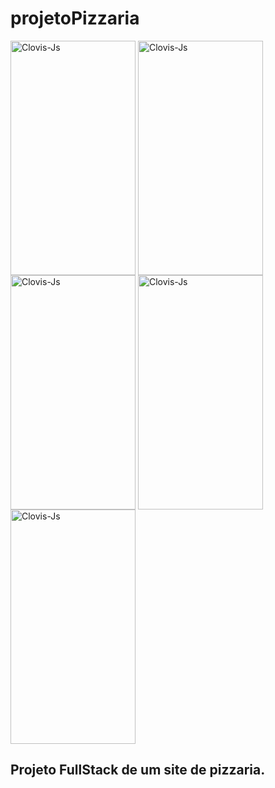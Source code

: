 # projetoPizzaria


<img align="center" alt="Clovis-Js" height="375" width="200" src="https://uploaddeimagens.com.br/images/004/492/775/full/Sem_t%C3%ADtulo.pngdsadsa.png?1685731388">
<img align="center" alt="Clovis-Js" height="375" width="200" src="https://uploaddeimagens.com.br/images/004/492/778/full/asdadsadasda.png?1685731405">
<img align="center" alt="Clovis-Js" height="375" width="200" src="https://uploaddeimagens.com.br/images/004/492/773/full/Sem_t%C3%ADtulo.pngsdaasda.png?1685731370">
<img align="center" alt="Clovis-Js" height="375" width="200" src="https://uploaddeimagens.com.br/images/004/486/587/full/pizzaria.png?1685392980">
<img align="center" alt="Clovis-Js" height="375" width="200" src="https://uploaddeimagens.com.br/images/004/487/921/full/Sem_t%C3%ADtulo.png?1685473853">

## Projeto FullStack de um site de pizzaria. 

